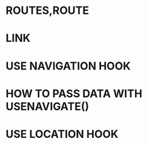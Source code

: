 # ROUTES,ROUTE

# LINK

# USE NAVIGATION HOOK

# HOW TO PASS DATA WITH USENAVIGATE()

# USE LOCATION HOOK